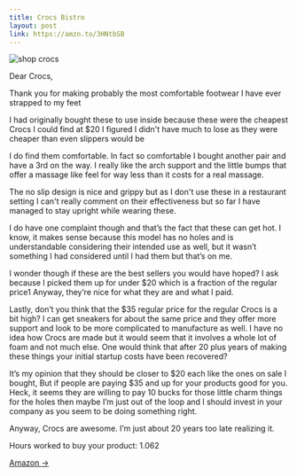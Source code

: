 ```yaml
---
title: Crocs Bistro
layout: post
link: https://amzn.to/3HNtbSB
---
```


![shop crocs](/assets/sandals.jpg)

Dear Crocs,

Thank you for making probably the most comfortable footwear I have ever strapped to my feet

I had originally bought these to use inside because these were the cheapest Crocs I could find at $20 I figured I didn't have much to lose as they were cheaper than even slippers would be

I do find them comfortable. In fact so comfortable I bought another pair and have a 3rd on the way. I really like the arch support and the little bumps that offer a massage like feel for way less than it costs for a real massage.

The no slip design is nice and grippy but as I don't use these in a restaurant setting I can't really comment on their effectiveness but so far I have managed to stay upright while wearing these.


I do have one complaint though and that’s the fact that these can get hot. I know, it makes sense because this model has no holes and is understandable considering their intended use as well, but it wasn’t something I had considered until I had them but that’s on me.

I wonder though if these are the best sellers you would have hoped? I ask because I picked them up for under $20 which is a fraction of the regular price1 Anyway, they’re nice for what they are and what I paid.

Lastly, don’t you think that the $35 regular price for the regular Crocs is a bit high? I can get sneakers for about the same price and they offer more support and look to be more complicated to manufacture as well. I have no idea how Crocs are made but it would seem that it involves a whole lot of foam and not much else. One would think that after 20 plus years of making these things your initial startup costs have been recovered?

It’s my opinion that they should be closer to $20 each like the ones on sale I bought, But if people are paying $35 and up for your products good for you. Heck, it seems they are willing to pay 10 bucks for those little charm things for the holes then maybe I’m just out of the loop and I should invest in your company as you seem to be doing something right.

Anyway, Crocs are awesome. I’m just about 20 years too late realizing it.

Hours worked to buy your product: 1.062

<a href="{{ page.link }}"> Amazon <span class="link-arrow"> &rarr;</span></a>
